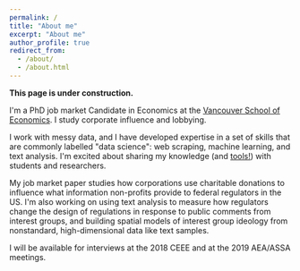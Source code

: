 ```yaml
---
permalink: /
title: "About me"
excerpt: "About me"
author_profile: true
redirect_from:
  - /about/
  - /about.html
---
```


__This page is under construction.__

I'm a PhD job market Candidate in Economics at the [Vancouver School of Economics](https://economics.ubc.ca/). I study corporate influence and lobbying.

I work with messy data, and I have developed expertise in a set of skills that are commonly labelled "data science": web scraping, machine learning, and text analysis. I'm excited about sharing my knowledge (and [tools!](https://github.com/bradhackinen?tab=repositories)) with students and researchers.

My job market paper studies how corporations use charitable donations to influence what information non-profits provide to federal regulators in the US. I'm also working on using text analysis to measure how regulators change the design of regulations in response to public comments from interest groups, and building spatial models of interest group ideology from nonstandard, high-dimensional data like text samples.

I will be available for interviews at the 2018 CEEE and at the 2019 AEA/ASSA meetings.






<!--

decision makers. We collect hundreds of thousands of public comments submitted to federal regulators in the US, and show that non-profits are more likely to comment on the same regulation as a corporation when they receive a donation, and that the content of those comments are more similar to the donor's comment than a random comment pair.




I love to share my skills and tools with other students and researchers.



, and I love to share my skills and [tools](https://github.com/bradhackinen?tab=repositories) with other students and researchers.

My job market paper explores

 (and some [tools!](https://github.com/bradhackinen?tab=repositories)) in collecting and linking data from online sources.

 specialize in building new datasets using a variety of webscraping, machine learning tools

I will be available for interviews at the 2018 CEEE and at the 2019 AEA/ASSA meetings.

I like building new datasets and I have

I'm an applied microeconomist with an interest in corporate influence and lobbying.
My

This page is under construction. -->
